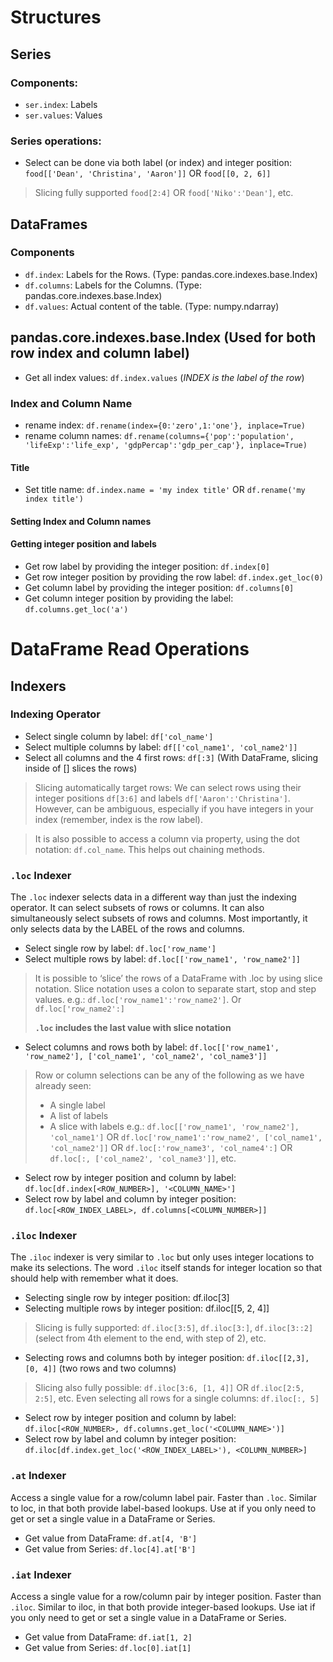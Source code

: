 Structures
===

Series
---

### Components:

+ `ser.index`: Labels
+ `ser.values`: Values

### Series operations:

+ Select can be done via both label (or index) and integer position: `food[['Dean', 'Christina', 'Aaron']]` OR `food[[0, 2, 6]]`

> Slicing fully supported `food[2:4]` OR `food['Niko':'Dean']`, etc.

DataFrames
---

### Components

+ `df.index`: Labels for the Rows. (Type: pandas.core.indexes.base.Index)
+ `df.columns`: Labels for the Columns. (Type: pandas.core.indexes.base.Index)
+ `df.values`: Actual content of the table. (Type: numpy.ndarray)

pandas.core.indexes.base.Index (Used for both row index and column label)
---

+ Get all index values: `df.index.values` (*INDEX is the label of the row*)

### Index and Column Name

+ rename index: `df.rename(index={0:'zero',1:'one'}, inplace=True)`
+ rename column names: `df.rename(columns={'pop':'population', 'lifeExp':'life_exp', 'gdpPercap':'gdp_per_cap'}, inplace=True)`


#### Title

+ Set title name: `df.index.name = 'my index title'` OR `df.rename('my index title')`

#### Setting Index and Column names

#### Getting integer position and labels

+ Get row label by providing the integer position: `df.index[0]`
+ Get row integer position by providing the row label: `df.index.get_loc(0)`
+ Get column label by providing the integer position: `df.columns[0]`
+ Get column integer position by providing the label: `df.columns.get_loc('a')`

DataFrame Read Operations
===

Indexers
---

### Indexing Operator

+ Select single column by label: `df['col_name']`
+ Select multiple columns by label: `df[['col_name1', 'col_name2']]`
+ Select all columns and the 4 first rows: `df[:3]` (With DataFrame, slicing inside of [] slices the rows)

> Slicing automatically target rows: We can select rows using their integer positions `df[3:6]` and labels `df['Aaron':'Christina']`. However, can be ambiguous, especially if you have integers in your index (remember, index is the row label).

> It is also possible to access a column via property, using the dot notation: `df.col_name`. This helps out chaining methods.

### `.loc` Indexer

The `.loc` indexer selects data in a different way than just the indexing operator. 
It can select subsets of rows or columns. It can also simultaneously select subsets of rows and columns. 
Most importantly, it only selects data by the LABEL of the rows and columns.

+ Select single row by label: `df.loc['row_name']`
+ Select multiple rows by label: `df.loc[['row_name1', 'row_name2']]`

> It is possible to ‘slice’ the rows of a DataFrame with .loc by using slice notation. Slice notation uses a colon to separate start, stop and step values.
> e.g.: `df.loc['row_name1':'row_name2']`. Or `df.loc['row_name2':]`
>
> **`.loc` includes the last value with slice notation**

+ Select columns and rows both by label: `df.loc[['row_name1', 'row_name2'], ['col_name1', 'col_name2', 'col_name3']]`

> Row or column selections can be any of the following as we have already seen:
> * A single label
> * A list of labels
> * A slice with labels
> e.g.: `df.loc[['row_name1', 'row_name2'], 'col_name1']` OR `df.loc['row_name1':'row_name2', ['col_name1', 'col_name2']]` OR `df.loc[:'row_name3', 'col_name4':]` OR `df.loc[:, ['col_name2', 'col_name3']]`, etc.

+ Select row by integer position and column by label: `df.loc[df.index[<ROW_NUMBER>], '<COLUMN_NAME>']`
+ Select row by label and column by integer position: `df.loc[<ROW_INDEX_LABEL>, df.columns[<COLUMN_NUMBER>]]`

### `.iloc` Indexer

The `.iloc` indexer is very similar to `.loc` but only uses integer locations to make its selections. The word `.iloc` itself stands for integer location so that should help with remember what it does.

+ Selecting single row by integer position: df.iloc[3]
+ Selecting multiple rows by integer position: df.iloc[[5, 2, 4]]

> Slicing is fully supported: `df.iloc[3:5]`, `df.iloc[3:]`, `df.iloc[3::2]` (select from 4th element to the end, with step of 2), etc.

+ Selecting rows and columns both by integer position: `df.iloc[[2,3], [0, 4]]` (two rows and two columns)

> Slicing also fully possible: `df.iloc[3:6, [1, 4]]` OR `df.iloc[2:5, 2:5]`, etc. Even selecting all rows for a single columns: `df.iloc[:, 5]`

+ Select row by integer position and column by label: `df.iloc[<ROW_NUMBER>, df.columns.get_loc('<COLUMN_NAME>')]`
+ Select row by label and column by integer position: `df.iloc[df.index.get_loc('<ROW_INDEX_LABEL>'), <COLUMN_NUMBER>]`

### `.at` Indexer

Access a single value for a row/column label pair. Faster than `.loc`.
Similar to loc, in that both provide label-based lookups. Use at if you only need to get or set a single value in a DataFrame or Series.

+ Get value from DataFrame: `df.at[4, 'B']`
+ Get value from Series: `df.loc[4].at['B']`

### `.iat` Indexer

Access a single value for a row/column pair by integer position. Faster than `.iloc`.
Similar to iloc, in that both provide integer-based lookups. Use iat if you only need to get or set a single value in a DataFrame or Series.

+  Get value from DataFrame: `df.iat[1, 2]`
+  Get value from Series: `df.loc[0].iat[1]`
